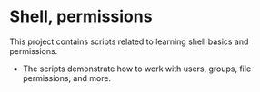 # Shell, permissions

This project contains scripts related to learning shell basics and permissions.

- The scripts demonstrate how to work with users, groups, file permissions, and more.

